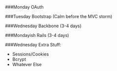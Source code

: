 ###Monday
OAuth

###Tuesday
Bootstrap (Calm before the MVC storm)

###Wednesday
Backbone (3-4 days)

###Mondayish
Rails (3-4 days)

###Wednesday
Extra Stuff:

* Sessions/Cookies
* Bcrypt
* Whatever Else
